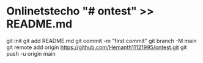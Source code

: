 # Onlinetstecho "# ontest" >> README.md
git init
git add README.md
git commit -m "first commit"
git branch -M main
git remote add origin https://github.com/Hemanth11121995/ontest.git
git push -u origin main
